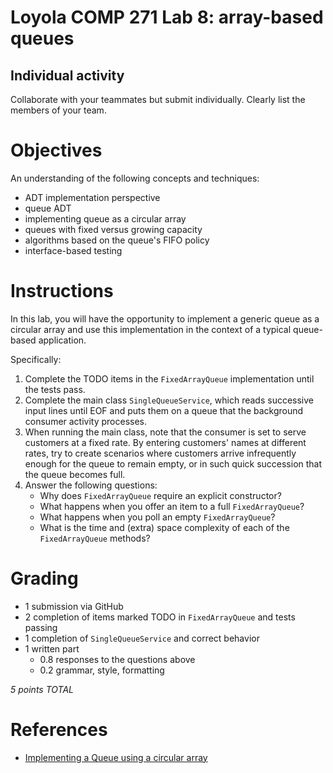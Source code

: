 # Loyola COMP 271 Lab 8: array-based queues

## Individual activity

Collaborate with your teammates but submit individually. Clearly list the members of your team.

# Objectives

An understanding of the following concepts and techniques:

- ADT implementation perspective
- queue ADT
- implementing queue as a circular array
- queues with fixed versus growing capacity
- algorithms based on the queue's FIFO policy
- interface-based testing

# Instructions

In this lab, you will have the opportunity to implement a generic queue as a circular array
and use this implementation in the context of a typical queue-based application.

Specifically:

1. Complete the TODO items in the `FixedArrayQueue` implementation until the tests pass.
1. Complete the main class `SingleQueueService`, which reads successive input lines until EOF and
puts them on a queue that the background consumer activity processes.
1. When running the main class, note that the consumer is set to serve customers at a fixed rate.
By entering customers' names at different rates, try to create scenarios where customers arrive infrequently enough for the queue to remain empty, or in such quick succession that the queue becomes full.
1. Answer the following questions:
   - Why does `FixedArrayQueue` require an explicit constructor?
   - What happens when you offer an item to a full `FixedArrayQueue`?
   - What happens when you poll an empty `FixedArrayQueue`?
   - What is the time and (extra) space complexity of each of the `FixedArrayQueue` methods?

# Grading

- 1 submission via GitHub
- 2 completion of items marked TODO in `FixedArrayQueue` and tests passing
- 1 completion of `SingleQueueService` and correct behavior
- 1 written part
  - 0.8 responses to the questions above
  - 0.2 grammar, style, formatting

*5 points TOTAL*

# References

- [Implementing a Queue using a circular array](http://www.mathcs.emory.edu/~cheung/Courses/171/Syllabus/8-List/array-queue2.html)

